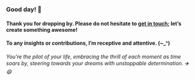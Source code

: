 
###   Good day! 👋
####    Thank you for dropping by. Please do not hesitate to <a href ="mailto:amicableycot@gmail.com">get in touch</a>; let’s create something awesome!
####     To any insights or contributions, I’m receptive and attentive. (~_^)
######         You’re the pilot of your life, embracing the thrill of each moment as time soars by, steering towards your dreams with unstoppable determination. ✈️😄
<!--
- **lewiskirori/lewiskirori** is a ✨ _special_ ✨ repository!
- 🔭 I’m currently working on ...
- 👯 I’m looking to collaborate on ...
- 🤔 I’m looking for help with ...
- 💬 Ask me about ...
- 📫 How to reach me: ...
- 😄 Pronouns: ...
- ⚡ Fun fact: ...
- Avant-garde || forward-looking || progressive || revolutionary || ...
- Allied: in combination || working together with && Skilled craftsmanship allied to advanced technology.
- SOftware ARchitect ASpirant.
- The Future and the Present.
-->                                                     
